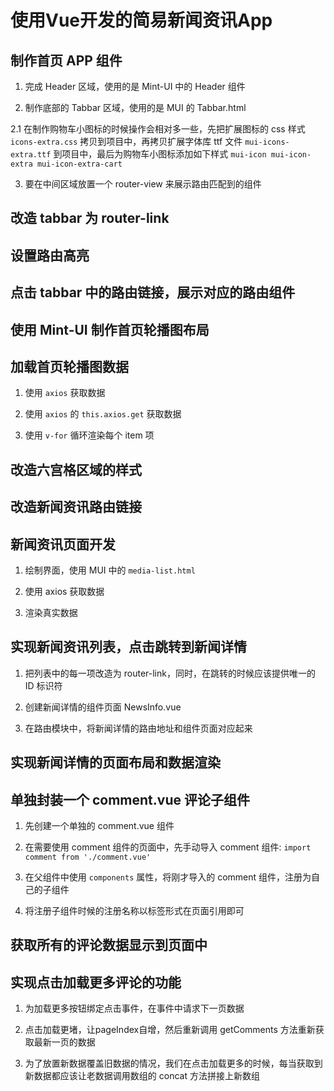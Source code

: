 # 使用Vue开发的简易新闻资讯App

## 制作首页 APP 组件

1. 完成 Header 区域，使用的是 Mint-UI 中的 Header 组件

2. 制作底部的 Tabbar 区域，使用的是 MUI 的 Tabbar.html

  2.1 在制作购物车小图标的时候操作会相对多一些，先把扩展图标的 css 样式 `icons-extra.css` 拷贝到项目中，再拷贝扩展字体库 ttf 文件 `mui-icons-extra.ttf` 到项目中，最后为购物车小图标添加如下样式 `mui-icon mui-icon-extra mui-icon-extra-cart`

3. 要在中间区域放置一个 router-view 来展示路由匹配到的组件

## 改造 tabbar 为 router-link

## 设置路由高亮

## 点击 tabbar 中的路由链接，展示对应的路由组件

## 使用 Mint-UI 制作首页轮播图布局

## 加载首页轮播图数据

1. 使用 `axios` 获取数据

2. 使用 `axios` 的 `this.axios.get` 获取数据

3. 使用 `v-for` 循环渲染每个 item 项

## 改造六宫格区域的样式

## 改造新闻资讯路由链接

## 新闻资讯页面开发

1. 绘制界面，使用 MUI 中的 `media-list.html`

2. 使用 axios 获取数据

3. 渲染真实数据

## 实现新闻资讯列表，点击跳转到新闻详情

1. 把列表中的每一项改造为 router-link，同时，在跳转的时候应该提供唯一的 ID 标识符

2. 创建新闻详情的组件页面 NewsInfo.vue

3. 在路由模块中，将新闻详情的路由地址和组件页面对应起来

## 实现新闻详情的页面布局和数据渲染

## 单独封装一个 comment.vue 评论子组件

1. 先创建一个单独的 comment.vue 组件

2. 在需要使用 comment 组件的页面中，先手动导入 comment 组件: `import comment from './comment.vue'`

3. 在父组件中使用 `components` 属性，将刚才导入的 comment 组件，注册为自己的子组件

4. 将注册子组件时候的注册名称以标签形式在页面引用即可

## 获取所有的评论数据显示到页面中

## 实现点击加载更多评论的功能

1. 为加载更多按钮绑定点击事件，在事件中请求下一页数据

2. 点击加载更堵，让pageIndex自增，然后重新调用 getComments 方法重新获取最新一页的数据

3. 为了放置新数据覆盖旧数据的情况，我们在点击加载更多的时候，每当获取到新数据都应该让老数据调用数组的 concat 方法拼接上新数组